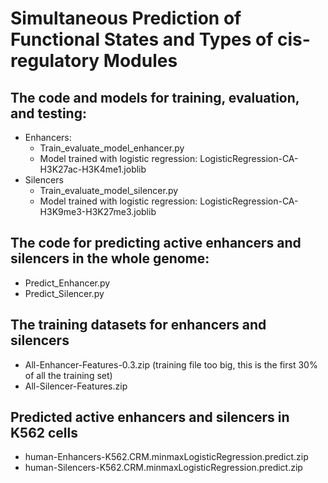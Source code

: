 # Simultaneous Prediction of Functional States and Types of cis-regulatory Modules
## The code and models for training, evaluation, and testing:
   - Enhancers:
	   - Train_evaluate_model_enhancer.py
     - Model trained with logistic regression: LogisticRegression-CA-H3K27ac-H3K4me1.joblib
   - Silencers
     - Train_evaluate_model_silencer.py
     - Model trained with logistic regression: LogisticRegression-CA-H3K9me3-H3K27me3.joblib
## The code for predicting active enhancers and silencers in the whole genome:
   - Predict_Enhancer.py
   - Predict_Silencer.py
## The training datasets for enhancers and silencers
   - All-Enhancer-Features-0.3.zip (training file too big, this is the first 30% of all the training set)
   - All-Silencer-Features.zip
## Predicted active enhancers and silencers in K562 cells
   - human-Enhancers-K562.CRM.minmaxLogisticRegression.predict.zip
   - human-Silencers-K562.CRM.minmaxLogisticRegression.predict.zip
